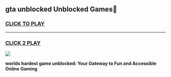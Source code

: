 
## gta unblocked Unblocked Games👋
<h3>
<a href="https://premium.freeplayer.one?title=gta_unblocked&ref=16F">CLICK TO PLAY</a></h3>
<hr>

<h3>
<a href="https://premium.freeplayer.one?title=gta_unblocked&ref=16F">CLICK 2 PLAY</a>
  
</h3>

<a href="https://premium.freeplayer.one?title=gta_unblocked&ref=16F/"><img src="https://clearcache.store/games.png"></a>


**worlds hardest game unblocked: Your Gateway to Fun and Accessible Online Gaming**
